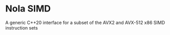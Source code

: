 # Nola SIMD

A generic C++20 interface for a subset of the AVX2 and AVX-512 x86 SIMD instruction sets
